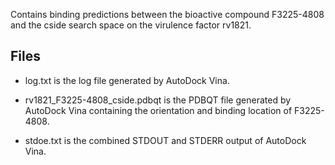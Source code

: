 Contains binding predictions between the bioactive compound F3225-4808 and the cside search space on the virulence factor rv1821.

## Files

- log.txt is the log file generated by AutoDock Vina.

- rv1821_F3225-4808_cside.pdbqt is the PDBQT file generated by AutoDock Vina containing the orientation and binding location of F3225-4808.

- stdoe.txt is the combined STDOUT and STDERR output of AutoDock Vina.

